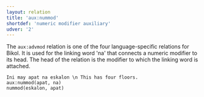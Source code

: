 ```yaml
---
layout: relation
title: 'aux:nummod'
shortdef: 'numeric modifier auxiliary'
udver: '2'
---
```


The `aux:advmod` relation is one of the four language-specific relations for Bikol.
It is used for the linking word 'na' that connects a numeric modifier to its head.
The head of the relation is the modifier to which the linking word is attached.

~~~ sdparse
Ini may apat na eskalon \n This has four floors.
aux:nummod(apat, na)
nummod(eskalon, apat)
~~~

